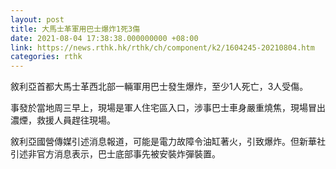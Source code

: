 ```yaml
---
layout: post
title: 大馬士革軍用巴士爆炸1死3傷
date: 2021-08-04 17:38:38.000000000 +08:00
link: https://news.rthk.hk/rthk/ch/component/k2/1604245-20210804.htm
categories: rthk
---
```


敘利亞首都大馬士革西北部一輛軍用巴士發生爆炸，至少1人死亡，3人受傷。

事發於當地周三早上，現場是軍人住宅區入口，涉事巴士車身嚴重燒焦，現場冒出濃煙，救援人員趕往現場。

敘利亞國營傳媒引述消息報道，可能是電力故障令油缸著火，引致爆炸。但新華社引述非官方消息表示，巴士底部事先被安裝炸彈裝置。
